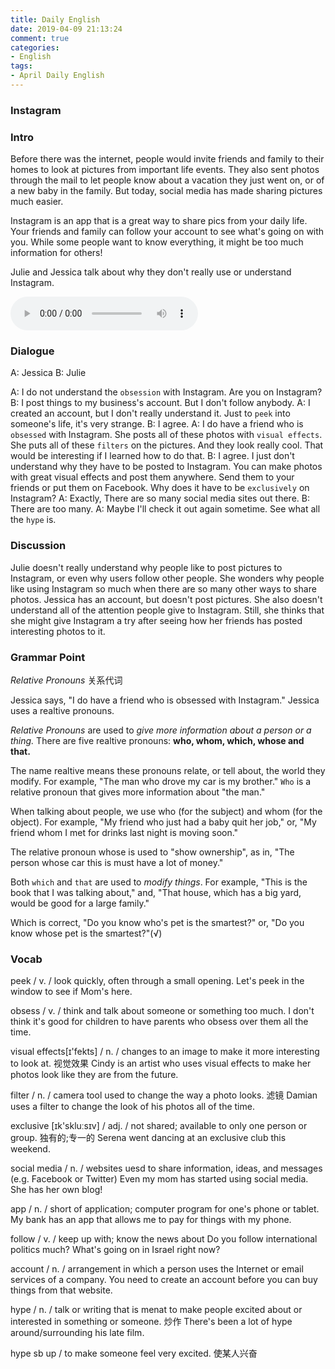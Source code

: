 ```yaml
---
title: Daily English
date: 2019-04-09 21:13:24
comment: true
categories:
- English
tags:
- April Daily English
---
```


### Instagram

### Intro
Before there was the internet, people would invite friends and family to their homes to look at pictures from important life events. They also sent photos through the mail to let people know about a vacation they just went on, or of a new baby in the family. But today, social media has made sharing pictures much easier.

Instagram is an app that is a great way to share pics from your daily life. Your friends and family can follow your account to see what's going on with you. While some people want to know everything, it might be too much information for others!

Julie and Jessica talk about why they don't really use or understand Instagram.

<!-- more -->

<audio controls>
  <source src="https://audio.englishbaby.com/standard_lesson/dialog_audio/0000/0000/0006/6871_1427168890_355995.mp3" />
</audio>

### Dialogue
A: Jessica      B: Julie

A: I do not understand the `obsession` with Instagram. Are you on Instagram?
B: I post things to my business's account. But I don't follow anybody.
A: I created an account, but I don't really understand it. Just to `peek` into someone's life, it's very strange.
B: I agree.
A: I do have a friend who is `obsessed` with Instagram. She posts all of these photos with `visual effects`. She puts all of these `filters` on the pictures. And they look really cool. That would be interesting if I learned how to do that.
B: I agree. I just don't understand why they have to be posted to Instagram. You can make photos with great visual effects and post them anywhere. Send them to your friends or put them on Facebook. Why does it have to be `exclusively` on Instagram?
A: Exactly, There are so many social media sites out there.
B: There are too many.
A: Maybe I'll check it out again sometime. See what all the `hype` is.

### Discussion
Julie doesn't really understand why people like to post pictures to Instagram, or even why users follow other people. She wonders why people like using Instagram so much when there are so many other ways to share photos.
Jessica has an account, but doesn't post pictures. She also doesn't understand all of the attention people give to Instagram. Still, she thinks that she might give Instagram a try after seeing how her friends has posted interesting photos to it.

### Grammar Point
*Relative Pronouns* 关系代词

Jessica says, "I do have a friend who is obsessed with Instagram." Jessica uses a realtive pronouns.

*Relative Pronouns* are used to *give more information about a person or a thing.* There are five realtive pronouns: **who, whom, which, whose and that.**

The name realtive means these pronouns relate, or tell about, the world they modify. For example, "The man who drove my car is my brother." `Who` is a relative pronoun that gives more information about "the man." 

When talking about people, we use who (for the subject) and whom (for the object). For example, "My friend who just had a baby quit her job," or, "My friend whom I met for drinks last night is moving soon."

The relative pronoun whose is used to "show ownership", as in, "The person whose car this is must have a lot of money."

Both `which` and `that` are used to *modify things*. For example, "This is the book that I was talking about," and, "That house, which has a big yard, would be good for a large family."

Which is correct, "Do you know who's pet is the smartest?" or, "Do you know whose pet is the smartest?"(√)

### Vocab
peek / v. / look quickly, often through a small opening.
  Let's peek in the window to see if Mom's here.

obsess / v. / think and talk about someone or something too much.
  I don't think it's good for children to have parents who obsess over them all the time.

visual effects[ɪ'fekts]  / n. / changes to an image to make it more interesting to look at. 视觉效果
  Cindy is an artist who uses visual effects to make her photos look like they are from the future.

filter / n. / camera tool used to change the way a photo looks. 滤镜
  Damian uses a filter to change the look of his photos all of the time.

exclusive [ɪk'skluːsɪv] / adj. / not shared; available to only one person or group. 独有的;专一的
  Serena went dancing at an exclusive club this weekend.
  
social media / n. / websites uesd to share information, ideas, and messages (e.g. Facebook or Twitter)
  Even my mom has started using social media. She has her own blog!

app / n. / short of application; computer program for one's phone or tablet.
  My bank has an app that allows me to pay for things with my phone.

follow / v. / keep up with; know the news about
  Do you follow international politics much? What's going on in Israel right now?

account / n. / arrangement in which a person uses the Internet or email services of a company.
  You need to create an account before you can buy things from that website.

hype / n. / talk or writing that is menat to make people excited about or interested in something or someone. 炒作
  There's been a lot of hype around/surrounding his late film.

  hype sb up / to make someone feel very excited. 使某人兴奋
